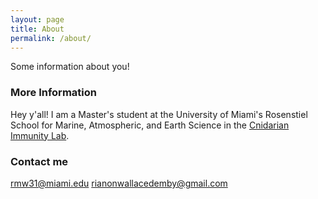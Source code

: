 ```yaml
---
layout: page
title: About
permalink: /about/
---
```


Some information about you!

### More Information

Hey y'all! I am a Master's student at the University of Miami's Rosenstiel School for Marine, Atmospheric, and Earth Science in the [Cnidarian Immunity Lab](https://www.cnidimmunitylab.com/). 

### Contact me

[rmw31@miami.edu](mailto:rmw31@miami.edu)
[rianonwallacedemby@gmail.com](mailto:rianonwallacedemby@gmail.com)
